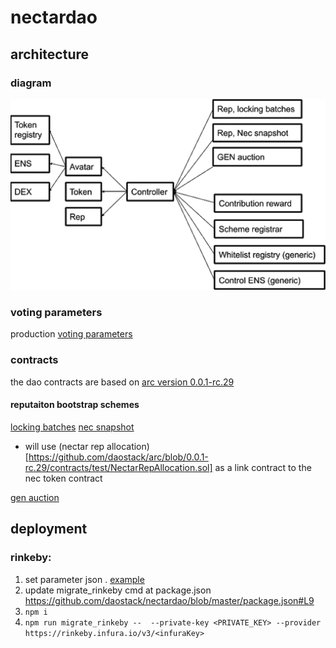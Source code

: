 # nectardao

## architecture 

### diagram 
  ![necdiagram](necdao.png)
### voting parameters  
  production [voting parameters](https://docs.google.com/spreadsheets/d/1vt79eXdrc-kn04dRj5Qk-9xEqctPm5YcPEFI-qecQC4/edit#gid=0)

### contracts
 the dao contracts are based on [arc version 0.0.1-rc.29](https://github.com/daostack/arc/releases/tag/0.0.1-rc.29) 
#### reputaiton bootstrap schemes
 [locking batches](https://github.com/daostack/arc/blob/0.0.1-rc.29/contracts/schemes/ContinuousLockingToken4Reputation.sol)
 [nec snapshot](https://github.com/daostack/arc/blob/0.0.1-rc.29/contracts/schemes/ReputationFromToken.sol)
 - will use (nectar rep allocation)[https://github.com/daostack/arc/blob/0.0.1-rc.29/contracts/test/NectarRepAllocation.sol] as a link contract to the nec token contract
 
 [gen auction](https://github.com/daostack/arc/blob/0.0.1-rc.29/contracts/schemes/Auction4Reputation.sol)
## deployment
### rinkeby:

1. set parameter json . [example](https://github.com/daostack/nectardao/blob/master/parameters/model-10-10-2019-rinkeby.json) 
2. update migrate_rinkeby cmd at package.json https://github.com/daostack/nectardao/blob/master/package.json#L9 
3. `npm i`
4. `npm run migrate_rinkeby --  --private-key <PRIVATE_KEY> --provider https://rinkeby.infura.io/v3/<infuraKey>`
